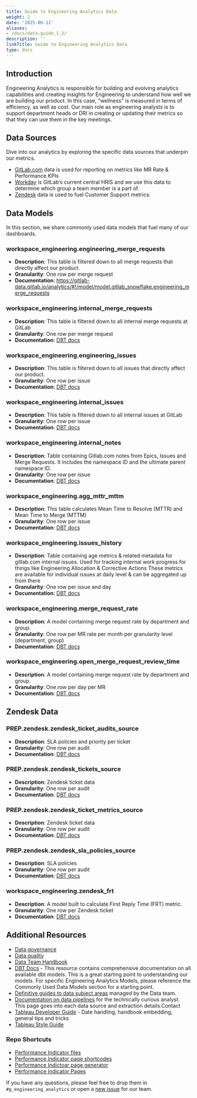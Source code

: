 ```yaml
---
title: Guide to Engineering Analytics Data
weight: 2
date: '2025-06-12'
aliases:
- /docs/data-guide_1_2/
description: ''
linkTitle: Guide to Engineering Analytics Data
type: docs
---
```


## Introduction

Engineering Analytics is responsible for building and evolving analytics capabilities and creating insights for Engineering to understand how well we are building our product. In this case, “wellness” is measured in terms of efficiency, as well as cost. Our main role as engineering analysts is to support department heads or DRI in creating or updating their metrics so that they can use them in the key meetings.

## Data Sources

Dive into our analytics by exploring the specific data sources that underpin our metrics.

- [GitLab.com](https://internal.gitlab.com/handbook/enterprise-data/platform/pipelines/saas-gitlab-com/) data is used for reporting on metrics like MR Rate & Performance KPIs
- [Workday](Workday) is GitLab’s current central HRIS and we use this data to determine which group a team member is a part of.
- [Zendesk](/handbook/support/readiness/operations/docs/zendesk/) data is used to fuel Customer Support metrics.

## Data Models

In this section, we share commonly used data models that fuel many of our dashboards.

### workspace_engineering.engineering_merge_requests

- **Description**: This table is filtered down to all merge requests that directly affect our product.
- **Granularity**: One row per merge request
- **Documentation**: https://gitlab-data.gitlab.io/analytics/#!/model/model.gitlab_snowflake.engineering_merge_requests

### workspace_engineering.internal_merge_requests

- **Description**: This table is filtered down to all internal merge requests at GitLab
- **Granularity**: One row per merge request
- **Documentation**: [DBT docs](https://gitlab-data.gitlab.io/analytics/#!/model/model.gitlab_snowflake.internal_merge_requests)

### workspace_engineering.engineering_issues

- **Description**: This table is filtered down to all issues that directly affect our product.
- **Granularity**: One row per issue
- **Documentation**: [DBT docs](https://gitlab-data.gitlab.io/analytics/#!/model/model.gitlab_snowflake.engineering_issues)

### workspace_engineering.internal_issues

- **Description**: This table is filtered down to all internal issues at GitLab
- **Granularity**: One row per issue
- **Documentation**: [DBT docs](https://gitlab-data.gitlab.io/analytics/#!/model/model.gitlab_snowflake.internal_issues)

### workspace_engineering.internal_notes

- **Description**: Table containing Gitlab.com notes from Epics, Issues and Merge Requests. It includes the namespace ID and the ultimate parent namespace ID.
- **Granularity**: One row per issue
- **Documentation**: [DBT docs](https://gitlab-data.gitlab.io/analytics/#!/model/model.gitlab_snowflake.internal_notes)

### workspace_engineering.agg_mttr_mttm

- **Description**: This table calculates Mean Time to Resolve (MTTR) and Mean Time to Merge (MTTM)
- **Granularity**: One row per issue
- **Documentation**: [DBT docs](https://gitlab-data.gitlab.io/analytics/#!/model/model.gitlab_snowflake.agg_mttr_mttm)

### workspace_engineering.issues_history

- **Description**: Table containing age metrics & related metadata for gitlab.com internal issues. Used for tracking internal work progress for things like Engineering Allocation & Corrective Actions These metrics are available for individual issues at daily level & can be aggregated up from there
- **Granularity**: One row per issue and day
- **Documentation**: [DBT docs](https://gitlab-data.gitlab.io/analytics/#!/model/model.gitlab_snowflake.issues_history)

### workspace_engineering.merge_request_rate

- **Description**: A model containing merge request rate by department and group.
- **Granularity**: One row per MR rate per month per granularity level (department, group)
- **Documentation**: [DBT docs](https://gitlab-data.gitlab.io/analytics/#!/model/model.gitlab_snowflake.issues_history)

### workspace_engineering.open_merge_request_review_time

- **Description**: A model containing merge request rate by department and group.
- **Granularity**: One row per day per MR
- **Documentation**: [DBT docs](https://gitlab-data.gitlab.io/analytics/#!/model/model.gitlab_snowflake.open_merge_request_review_time)

## Zendesk Data

### PREP.zendesk.zendesk_ticket_audits_source

- **Description**: SLA policies and priority per ticket
- **Granularity**: One row per audit
- **Documentation**: [DBT docs](https://gitlab-data.gitlab.io/analytics/#!/model/model.gitlab_snowflake.zendesk_ticket_audits_source)

### PREP.zendesk.zendesk_tickets_source

- **Description**: Zendesk ticket data
- **Granularity**: One row per audit
- **Documentation**: [DBT docs](https://gitlab-data.gitlab.io/analytics/#!/model/model.gitlab_snowflake.zendesk_tickets_source)

### PREP.zendesk.zendesk_ticket_metrics_source

- **Description**: Zendesk ticket data
- **Granularity**: One row per audit
- **Documentation**: [DBT docs](https://gitlab-data.gitlab.io/analytics/#!/model/model.gitlab_snowflake.zendesk_ticket_metrics_source)

### PREP.zendesk.zendesk_sla_policies_source

- **Description**: SLA policies
- **Granularity**: One row per audit
- **Documentation**: [DBT docs](https://gitlab-data.gitlab.io/analytics/#!/model/model.gitlab_snowflake.zendesk_sla_policies_source)

### workspace_engineering.zendesk_frt

- **Description**: A model built to calculate First Reply Time (FRT) metric.
- **Granularity**: One row per Zendesk ticket
- **Documentation**: [DBT docs](https://gitlab-data.gitlab.io/analytics/#!/model/model.gitlab_snowflake.zendesk_frt)

## Additional Resources

- [Data governance](/handbook/sales/field-operations/data-intelligence/data-governance/)
- [Data quality](/handbook/business-technology/data-team/data-quality/)
- [Data Team Handbook](/handbook/business-technology/data-team/)
- [DBT Docs](https://dbt.gitlabdata.com/#!/overview) - This resource contains comprehensive documentation on all available dbt models. This is a great starting point to understanding our models. For specific Engineering Analytics Models, please reference the Commonly Used Data Models section for a starting point.
- [Definitive guides to data subject areas](/handbook/business-technology/data-team/data-catalog/#definitive-guides) managed by the Data team.
- [Documentation on data pipelines](/handbook/business-technology/data-team/platform/pipelines/) for the technically curious analyst. This page goes into each data source and extraction details.Contact
- [Tableau Developer Guide](/handbook/business-technology/data-team/platform/tableau/tableau-developer-guide/) - Date handling, handbook embedding, general tips and tricks
- [Tableau Style Guide](/handbook/business-technology/data-team/platform/tableau-style-guide/)

### Repo Shortcuts

- [Performance Indicator files](https://gitlab.com/gitlab-com/www-gitlab-com/-/tree/master/data/performance_indicators?ref_type=heads)
- [Performance Indicator page shortcodes](https://gitlab.com/gitlab-com/content-sites/handbook/-/tree/main/layouts/partials/performance-indicators)
- [Performance Indictoar page generator](https://gitlab.com/gitlab-com/content-sites/handbook/-/blob/main/layouts/shortcodes/performance-indicators.md?ref_type=heads&plain=1)
- [Performance Indicator Pages](https://gitlab.com/gitlab-com/www-gitlab-com/-/tree/master/data/performance_indicators?ref_type=heads )

If you have any questions, please feel free to drop them in `#g_engineering_analytics` or open a [new issue](https://gitlab.com/gitlab-org/quality/engineering-analytics/team-tasks/-/issues/new) for our team.
